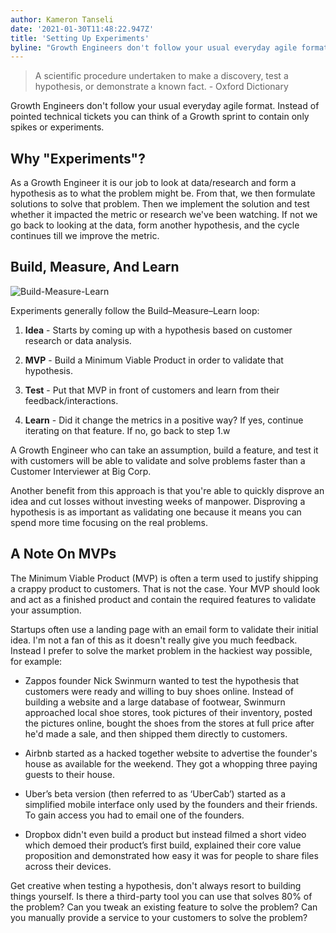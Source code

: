 ```yaml
---
author: Kameron Tanseli
date: '2021-01-30T11:48:22.947Z'
title: 'Setting Up Experiments'
byline: "Growth Engineers don't follow your usual everyday agile format. Instead of pointed technical tickets you can think of a Growth sprint to contain only spikes or experiments."
---
```


> A scientific procedure undertaken to make a discovery, test a hypothesis, or demonstrate a known fact. - Oxford Dictionary

Growth Engineers don't follow your usual everyday agile format. Instead of pointed technical tickets you can think of a Growth sprint to contain only spikes or experiments.

## Why "Experiments"?

As a Growth Engineer it is our job to look at data/research and form a hypothesis as to what the problem might be. From that, we then formulate solutions to solve that problem. Then we implement the solution and test whether it impacted the metric or research we've been watching. If not we go back to looking at the data, form another hypothesis, and the cycle continues till we improve the metric.

## Build, Measure, And Learn

![Build-Measure-Learn](/posts/2-the-growth-mindset-1.jpg)

Experiments generally follow the Build–Measure–Learn loop:

1. **Idea** - Starts by coming up with a hypothesis based on customer research or data analysis. 

2. **MVP** - Build a Minimum Viable Product in order to validate that hypothesis.

3. **Test** - Put that MVP in front of customers and learn from their feedback/interactions.

4. **Learn** - Did it change the metrics in a positive way? If yes, continue iterating on that feature. If no, go back to step 1.w

A Growth Engineer who can take an assumption, build a feature, and test it with customers will be able to validate and solve problems faster than a Customer Interviewer at Big Corp.

Another benefit from this approach is that you're able to quickly disprove an idea and cut losses without investing weeks of manpower. Disproving a hypothesis is as important as validating one because it means you can spend more time focusing on the real problems.

## A Note On MVPs

The Minimum Viable Product (MVP) is often a term used to justify shipping a crappy product to customers. That is not the case. Your MVP should look and act as a finished product and contain the required features to validate your assumption.

Startups often use a landing page with an email form to validate their initial idea. I'm not a fan of this as it doesn't really give you much feedback. Instead I prefer to solve the market problem in the hackiest way possible, for example:

* Zappos founder Nick Swinmurn wanted to test the hypothesis that customers were ready and willing to buy shoes online. Instead of building a website and a large database of footwear, Swinmurn approached local shoe stores, took pictures of their inventory, posted the pictures online, bought the shoes from the stores at full price after he'd made a sale, and then shipped them directly to customers. 

* Airbnb started as a hacked together website to advertise the founder's house as available for the weekend. They got a whopping three paying guests to their house.

* Uber’s beta version (then referred to as ‘UberCab’) started as a simplified mobile interface only used by the founders and their friends. To gain access you had to email one of the founders.

* Dropbox didn't even build a product but instead filmed a short video which demoed their product’s first build, explained their core value proposition and demonstrated how easy it was for people to share files across their devices.

Get creative when testing a hypothesis, don't always resort to building things yourself. Is there a third-party tool you can use that solves 80% of the problem? Can you tweak an existing feature to solve the problem? Can you manually provide a service to your customers to solve the problem?